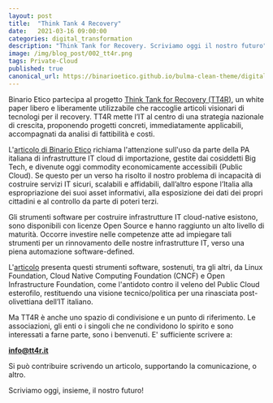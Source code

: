 ```yaml
---
layout: post
title:  "Think Tank 4 Recovery"
date:   2021-03-16 09:00:00
categories: digital_transformation
description: "Think Tank for Recovery. Scriviamo oggi il nostro futuro"
image: /img/blog_post/002_tt4r.png
tags: Private-Cloud
published: true
canonical_url: https://binarioetico.github.io/bulma-clean-theme/digital_transformation/2021/03/16/lancio_tt4r/
---
```


Binario Etico partecipa al progetto [Think Tank for Recovery (TT4R)](https://tt4r.it/), un white paper libero e liberamente utilizzabile che raccoglie articoli visionari di tecnologi per il recovery. TT4R mette l’IT al centro di una strategia nazionale di crescita, proponendo progetti concreti, immediatamente applicabili, accompagnati da analisi di fattibilità e costi.

L'[articolo di Binario Etico](https://tt4r.it/chap/2-it-come-strategia-nazionale/it-come-strategia-nazionale-e-non-come-commodity.html) richiama l'attenzione sull'uso da parte della PA italiana di infrastrutture IT cloud di importazione, gestite dai cosiddetti Big Tech, e divenute oggi commodity economicamente accessibili (Public Cloud). Se questo per un verso ha risolto il nostro problema di incapacità di costruire servizi IT sicuri, scalabili e affidabili, dall’altro espone l’Italia alla espropriazione dei suoi asset informativi, alla esposizione dei dati dei propri cittadini e al controllo da parte di poteri terzi.

Gli strumenti software per costruire infrastrutture IT cloud-native esistono, sono disponibili con licenze Open Source e hanno raggiunto un alto livello di maturità. Occorre investire nelle competenze atte ad impiegare tali strumenti per un rinnovamento delle nostre infrastrutture IT, verso una piena automazione software-defined.

L'[articolo](https://tt4r.it/chap/2-it-come-strategia-nazionale/it-come-strategia-nazionale-e-non-come-commodity.html) presenta questi strumenti software, sostenuti, tra gli altri, da Linux Foundation, Cloud Native Computing Foundation (CNCF) e Open Infrastructure Foundation, come l'antidoto contro il veleno del Public Cloud esterofilo, restituendo una visione tecnico/politica per una rinasciata post-olivettiana dell’IT italiano.

Ma TT4R è anche uno spazio di condivisione e un punto di riferimento. Le associazioni, gli enti o i singoli che ne condividono lo spirito e sono interessati a farne parte, sono i benvenuti. E' sufficiente scrivere a:

**info@tt4r.it**

Si può contribuire scrivendo un articolo, supportando la comunicazione, o altro.

Scriviamo oggi, insieme, il nostro futuro!
